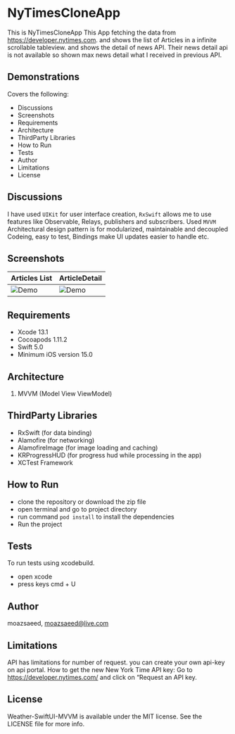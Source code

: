 # NyTimesCloneApp
This is NyTimesCloneApp
This App fetching the data from https://developer.nytimes.com. and shows the list of Articles in a infinite scrollable tableview. and shows the detail of news API.
Their news detail api is not available so shown max news detail what I received in previous API.

## Demonstrations

Covers the following:

* Discussions
* Screenshots
* Requirements
* Architecture
* ThirdParty Libraries
* How to Run
* Tests
* Author 
* Limitations
* License

## Discussions

I have used `UIKit` for user interface creation, `RxSwift` allows me to use features like Observable, Relays, publishers and subscribers. Used `MVVM` Architectural design pattern is for modularized, maintainable and decoupled Codeing, easy to test, Bindings make UI updates easier to handle etc.

## Screenshots

|             Articles List         |         ArticleDetail          | 
|---------------------------------|------------------------------|
|![Demo]()|![Demo]()|

## Requirements

- Xcode 13.1
- Cocoapods 1.11.2
- Swift 5.0
- Minimum iOS version 15.0

## Architecture
1. MVVM (Model View ViewModel)

## ThirdParty Libraries
- RxSwift (for data binding)
- Alamofire (for networking)
- AlamofireImage (for image loading and caching)
- KRProgressHUD (for progress hud while processing in the app)
- XCTest Framework 

## How to Run
- clone the repository or download the zip file
- open terminal and go to project directory
- run command `pod install` to install the dependencies
- Run the project

## Tests

To run tests using xcodebuild.

- open xcode
- press keys cmd + U

## Author

moazsaeed, moazsaeed@live.com

## Limitations
API has limitations for number of request. you can create your own api-key on api portal.
How to get the new New York Time API key: Go to https://developer.nytimes.com/ and click on “Request an API key.

## License

Weather-SwiftUI-MVVM is available under the MIT license. See the LICENSE file for more info.


